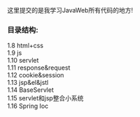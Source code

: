这里提交的是我学习JavaWeb所有代码的地方!

### 目录结构:
1.8 html+css <br>
1.9 js <br>
1.10 servlet <br>
1.11 response&request <br>
1.12 cookie&session <br>
1.13 jsp&el&jstl <br>
1.14 BaseServlet <br>
1.15 servlet和jsp整合小系统 <br>
1.16 Spring Ioc <br>



